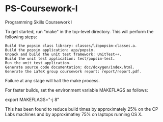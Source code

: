 PS-Coursework-I
===============

Programming Skills Coursework I

To get started, run "make" in the top-level directory.  This will perform the following steps:

	Build the popsim class library: classes/libpopsim-classes.a.
	Build the popsim application: app/popsim.
	Unpack and build the unit test framework: UnitTest++.
	Build the unit test application: test/popsim-test.
	Run the unit test application.
	Generate source code documentation: doc/doxygen/index.html.
	Generate the LaTeX group coursework report: report/report.pdf.	

Failure at any stage will halt the make process.

For faster builds, set the environment variable MAKEFLAGS as follows:

export MAKEFLAGS="-j 8"

This has been found to reduce build times by approximately 25% on the CP Labs machines and by approximatley 75% on laptops running OS X.